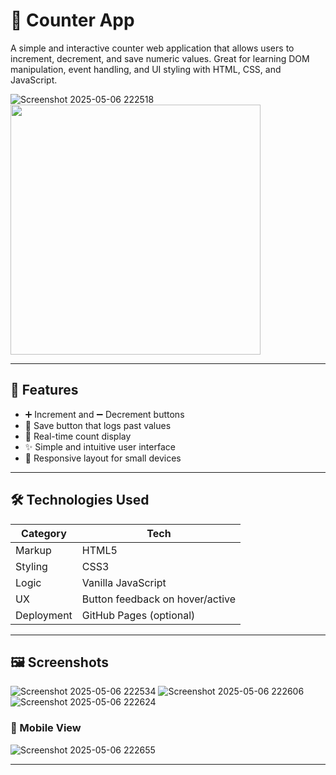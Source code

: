 # 🔢 Counter App

A simple and interactive counter web application that allows users to increment, decrement, and save numeric values. Great for learning DOM manipulation, event handling, and UI styling with HTML, CSS, and JavaScript.

![Screenshot 2025-05-06 222518](https://github.com/user-attachments/assets/491c4349-caa6-4fb9-9683-064ab04112d6)
<img src="[URL_SAU_CALE_IMAGINE](https://github.com/user-attachments/assets/491c4349-caa6-4fb9-9683-064ab04112d6)" width="400"/>

---

## 🚀 Features

- ➕ Increment and ➖ Decrement buttons
- 💾 Save button that logs past values
- 🧠 Real-time count display
- ✨ Simple and intuitive user interface
- 📱 Responsive layout for small devices

---

## 🛠️ Technologies Used

| Category     | Tech          |
|--------------|---------------|
| Markup       | HTML5         |
| Styling      | CSS3          |
| Logic        | Vanilla JavaScript |
| UX           | Button feedback on hover/active |
| Deployment   | GitHub Pages (optional) |

---

## 🖼️ Screenshots

![Screenshot 2025-05-06 222534](https://github.com/user-attachments/assets/edfd0cb5-9fa3-4c3d-88d0-bee3359502c1)
![Screenshot 2025-05-06 222606](https://github.com/user-attachments/assets/e31fe24d-73c6-454f-9c5f-00cbb3af4226)
![Screenshot 2025-05-06 222624](https://github.com/user-attachments/assets/2982c77a-a44b-4cad-8c3e-276e3ef60dad)


### 📱 Mobile View

![Screenshot 2025-05-06 222655](https://github.com/user-attachments/assets/b86525e0-9c9b-4b56-b4b3-9f7b148fa346)


---

